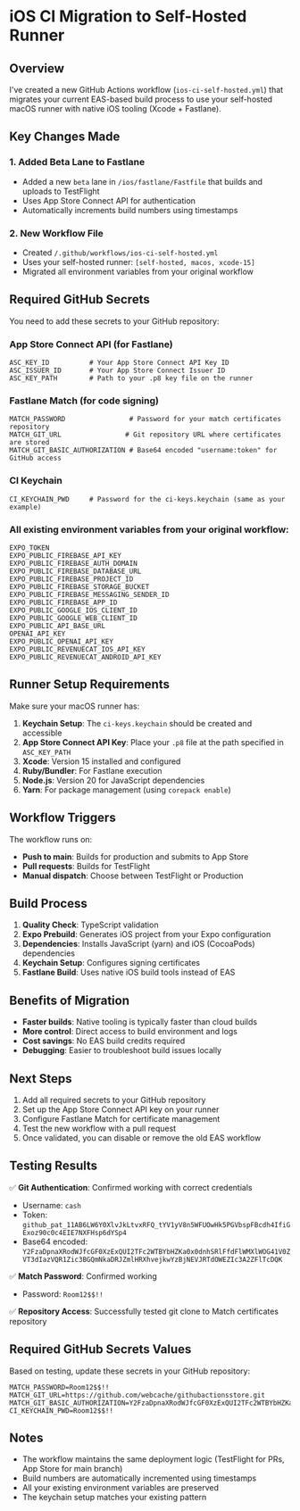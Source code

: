 # iOS CI Migration to Self-Hosted Runner

## Overview
I've created a new GitHub Actions workflow (`ios-ci-self-hosted.yml`) that migrates your current EAS-based build process to use your self-hosted macOS runner with native iOS tooling (Xcode + Fastlane).

## Key Changes Made

### 1. Added Beta Lane to Fastlane
- Added a new `beta` lane in `/ios/fastlane/Fastfile` that builds and uploads to TestFlight
- Uses App Store Connect API for authentication
- Automatically increments build numbers using timestamps

### 2. New Workflow File
- Created `/.github/workflows/ios-ci-self-hosted.yml`
- Uses your self-hosted runner: `[self-hosted, macos, xcode-15]`
- Migrated all environment variables from your original workflow

## Required GitHub Secrets

You need to add these secrets to your GitHub repository:

### App Store Connect API (for Fastlane)
```
ASC_KEY_ID          # Your App Store Connect API Key ID
ASC_ISSUER_ID       # Your App Store Connect Issuer ID  
ASC_KEY_PATH        # Path to your .p8 key file on the runner
```

### Fastlane Match (for code signing)
```
MATCH_PASSWORD                # Password for your match certificates repository
MATCH_GIT_URL                # Git repository URL where certificates are stored
MATCH_GIT_BASIC_AUTHORIZATION # Base64 encoded "username:token" for GitHub access
```

### CI Keychain
```
CI_KEYCHAIN_PWD     # Password for the ci-keys.keychain (same as your example)
```

### All existing environment variables from your original workflow:
```
EXPO_TOKEN
EXPO_PUBLIC_FIREBASE_API_KEY
EXPO_PUBLIC_FIREBASE_AUTH_DOMAIN
EXPO_PUBLIC_FIREBASE_DATABASE_URL
EXPO_PUBLIC_FIREBASE_PROJECT_ID
EXPO_PUBLIC_FIREBASE_STORAGE_BUCKET
EXPO_PUBLIC_FIREBASE_MESSAGING_SENDER_ID
EXPO_PUBLIC_FIREBASE_APP_ID
EXPO_PUBLIC_GOOGLE_IOS_CLIENT_ID
EXPO_PUBLIC_GOOGLE_WEB_CLIENT_ID
EXPO_PUBLIC_API_BASE_URL
OPENAI_API_KEY
EXPO_PUBLIC_OPENAI_API_KEY
EXPO_PUBLIC_REVENUECAT_IOS_API_KEY
EXPO_PUBLIC_REVENUECAT_ANDROID_API_KEY
```

## Runner Setup Requirements

Make sure your macOS runner has:

1. **Keychain Setup**: The `ci-keys.keychain` should be created and accessible
2. **App Store Connect API Key**: Place your `.p8` file at the path specified in `ASC_KEY_PATH`
3. **Xcode**: Version 15 installed and configured
4. **Ruby/Bundler**: For Fastlane execution
5. **Node.js**: Version 20 for JavaScript dependencies
6. **Yarn**: For package management (using `corepack enable`)

## Workflow Triggers

The workflow runs on:
- **Push to main**: Builds for production and submits to App Store
- **Pull requests**: Builds for TestFlight
- **Manual dispatch**: Choose between TestFlight or Production

## Build Process

1. **Quality Check**: TypeScript validation
2. **Expo Prebuild**: Generates iOS project from your Expo configuration
3. **Dependencies**: Installs JavaScript (yarn) and iOS (CocoaPods) dependencies  
4. **Keychain Setup**: Configures signing certificates
5. **Fastlane Build**: Uses native iOS build tools instead of EAS

## Benefits of Migration

- **Faster builds**: Native tooling is typically faster than cloud builds
- **More control**: Direct access to build environment and logs
- **Cost savings**: No EAS build credits required
- **Debugging**: Easier to troubleshoot build issues locally

## Next Steps

1. Add all required secrets to your GitHub repository
2. Set up the App Store Connect API key on your runner
3. Configure Fastlane Match for certificate management
4. Test the new workflow with a pull request
5. Once validated, you can disable or remove the old EAS workflow

## Testing Results

✅ **Git Authentication**: Confirmed working with correct credentials
- Username: `cash`
- Token: `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`
- Base64 encoded: `Y2FzaDpnaXRodWJfcGF0XzExQUI2TFc2WTBYbHZKa0x0dnhSRlFfdFlWMXlWOG41V0ZVT3dIazVQR1Zic3BGQmNkaDRJZmlHRXhvejkwYzBjNEVJRTdOWEZIc3A2ZFlTcDQK`

✅ **Match Password**: Confirmed working
- Password: `Room12$$!!`

✅ **Repository Access**: Successfully tested git clone to Match certificates repository

## Required GitHub Secrets Values

Based on testing, update these secrets in your GitHub repository:

```
MATCH_PASSWORD=Room12$$!!
MATCH_GIT_URL=https://github.com/webcache/githubactionsstore.git
MATCH_GIT_BASIC_AUTHORIZATION=Y2FzaDpnaXRodWJfcGF0XzExQUI2TFc2WTBYbHZKa0x0dnhSRlFfdFlWMXlWOG41V0ZVT3dIazVQR1Zic3BGQmNkaDRJZmlHRXhvejkwYzBjNEVJRTdOWEZIc3A2ZFlTcDQK
CI_KEYCHAIN_PWD=Room12$$!!
```

## Notes

- The workflow maintains the same deployment logic (TestFlight for PRs, App Store for main branch)
- Build numbers are automatically incremented using timestamps
- All your existing environment variables are preserved
- The keychain setup matches your existing pattern
